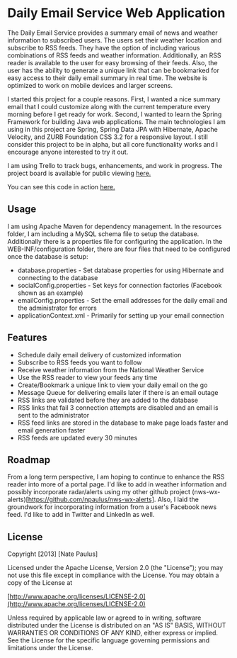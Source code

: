 Daily Email Service Web Application
==================

The Daily Email Service provides a summary email of news and weather information to subscribed users.  The users set their weather location and subscribe to RSS feeds.  They have the option of including various combinations of RSS feeds and weather information.  Additionally, an RSS reader is available to the user for easy browsing of their feeds.  Also, the user has the ability to generate a unique link that can be bookmarked for easy access to their daily email summary in real time.  The website is optimized to work on mobile devices and larger screens.

I started this project for a couple reasons.  First, I wanted a nice summary email that I could customize along with the current temperature every morning before I get ready for work.  Second, I wanted to learn the Spring Framework for building Java web applications.  The main technologies I am using in this project are Spring, Spring Data JPA with Hibernate, Apache Velocity, and ZURB Foundation CSS 3.2 for a responsive layout.  I still consider this project to be in alpha, but all core functionality works and I encourage anyone interested to try it out.

I am using Trello to track bugs, enhancements, and work in progress.  The project board is available for public viewing [here.](https://trello.com/board/daily-email-app/510ddd3589fa1cee62002abd)

You can see this code in action [here.](http://www.vtmnts.com/)

Usage
-----

I am using Apache Maven for dependency management.  In the resources folder, I am including a MySQL schema file to setup the database.  Additionally there is a properties file for configuring the application.  In the WEB-INF/configuration folder, there are four files that need to be configured once the database is setup:

 - database.properties - Set database properties for using Hibernate and connecting to the database
 - socialConfig.properties  - Set keys for connection factories (Facebook shown as an example)
 - emailConfig.properties - Set the email addresses for the daily email and the administrator for errors
 - applicationContext.xml - Primarily for setting up your email connection

Features
------------

- Schedule daily email delivery of customized information
- Subscribe to RSS feeds you want to follow
- Receive weather information from the National Weather Service
- Use the RSS reader to view your feeds any time
- Create/Bookmark a unique link to view your daily email on the go
- Message Queue for delivering emails later if there is an email outage
- RSS links are validated before they are added to the database
- RSS links that fail 3 connection attempts are disabled and an email is sent to the administrator
- RSS feed links are stored in the database to make page loads faster and email generation faster
- RSS feeds are updated every 30 minutes

Roadmap
-------

From a long term perspective, I am hoping to continue to enhance the RSS reader into more of a portal page.  I'd like to add in weather information and possibly incorporate radar/alerts using my other github project (nws-wx-alerts)[https://github.com/npaulus/nws-wx-alerts].  Also, I laid the groundwork for incorporating information from a user's Facebook news feed.  I'd like to add in Twitter and LinkedIn as well. 


License
-------

   Copyright [2013] [Nate Paulus]

   Licensed under the Apache License, Version 2.0 (the "License");
   you may not use this file except in compliance with the License.
   You may obtain a copy of the License at

   [http://www.apache.org/licenses/LICENSE-2.0](http://www.apache.org/licenses/LICENSE-2.0)

   Unless required by applicable law or agreed to in writing, software
   distributed under the License is distributed on an "AS IS" BASIS,
   WITHOUT WARRANTIES OR CONDITIONS OF ANY KIND, either express or implied.
   See the License for the specific language governing permissions and
   limitations under the License.